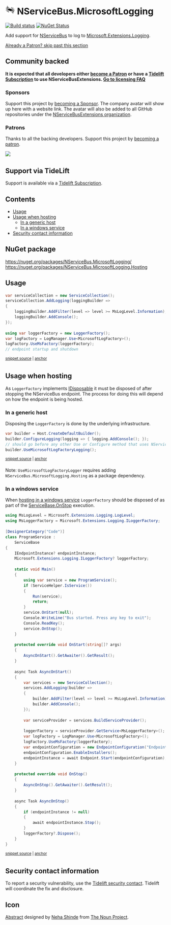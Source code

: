 <!--
GENERATED FILE - DO NOT EDIT
This file was generated by [MarkdownSnippets](https://github.com/SimonCropp/MarkdownSnippets).
Source File: /readme.source.md
To change this file edit the source file and then run MarkdownSnippets.
-->

# <img src="/src/icon.png" height="30px"> NServiceBus.MicrosoftLogging

[![Build status](https://ci.appveyor.com/api/projects/status/sovlo1pvgfh0xnba/branch/master?svg=true)](https://ci.appveyor.com/project/SimonCropp/nservicebus-MicrosoftLogging)
[![NuGet Status](https://img.shields.io/nuget/v/NServiceBus.MicrosoftLogging.svg)](https://www.nuget.org/packages/NServiceBus.MicrosoftLogging/)

Add support for [NServiceBus](https://particular.net/nservicebus) to log to [Microsoft.Extensions.Logging](https://github.com/aspnet/Logging).

<!--- StartOpenCollectiveBackers -->

[Already a Patron? skip past this section](#endofbacking)


## Community backed

**It is expected that all developers either [become a Patron](https://opencollective.com/nservicebusextensions/contribute/patron-6976) or have a [Tidelift Subscription](#support-via-tidelift) to use NServiceBusExtensions. [Go to licensing FAQ](https://github.com/NServiceBusExtensions/Home/#licensingpatron-faq)**


### Sponsors

Support this project by [becoming a Sponsor](https://opencollective.com/nservicebusextensions/contribute/sponsor-6972). The company avatar will show up here with a website link. The avatar will also be added to all GitHub repositories under the [NServiceBusExtensions organization](https://github.com/NServiceBusExtensions).


### Patrons

Thanks to all the backing developers. Support this project by [becoming a patron](https://opencollective.com/nservicebusextensions/contribute/patron-6976).

<img src="https://opencollective.com/nservicebusextensions/tiers/patron.svg?width=890&avatarHeight=60&button=false">

<a href="#" id="endofbacking"></a>

<!--- EndOpenCollectiveBackers -->


## Support via TideLift

Support is available via a [Tidelift Subscription](https://tidelift.com/subscription/pkg/nuget-nservicebus.microsoftlogging?utm_source=nuget-nservicebus.microsoftlogging&utm_medium=referral&utm_campaign=enterprise).


<!-- toc -->
## Contents

  * [Usage](#usage)
  * [Usage when hosting](#usage-when-hosting)
    * [In a generic host](#in-a-generic-host)
    * [In a windows service](#in-a-windows-service)
  * [Security contact information](#security-contact-information)<!-- endToc -->


## NuGet package

https://nuget.org/packages/NServiceBus.MicrosoftLogging/
https://nuget.org/packages/NServiceBus.MicrosoftLogging.Hosting


## Usage

<!-- snippet: MsLoggingInCode -->
<a id='snippet-msloggingincode'></a>
```cs
var serviceCollection = new ServiceCollection();
serviceCollection.AddLogging(loggingBuilder =>
{
    loggingBuilder.AddFilter(level => level >= MsLogLevel.Information);
    loggingBuilder.AddConsole();
});

using var loggerFactory = new LoggerFactory();
var logFactory = LogManager.Use<MicrosoftLogFactory>();
logFactory.UseMsFactory(loggerFactory);
// endpoint startup and shutdown
```
<sup><a href='/src/Tests/Snippets/Usage.cs#L11-L24' title='File snippet `msloggingincode` was extracted from'>snippet source</a> | <a href='#snippet-msloggingincode' title='Navigate to start of snippet `msloggingincode`'>anchor</a></sup>
<!-- endSnippet -->


## Usage when hosting

As `LoggerFactory` implements [IDisposable](https://msdn.microsoft.com/en-us/library/system.idisposable.aspx) it must be disposed of after stopping the NServiceBus endpoint. The process for doing this will depend on how the endpoint is being hosted.


### In a generic host

Disposing the `LoggerFactory` is done by the underlying infrastructure.

<!-- snippet: MsLoggingInGenericHost -->
<a id='snippet-msloggingingenerichost'></a>
```cs
var builder = Host.CreateDefaultBuilder();
builder.ConfigureLogging(logging => { logging.AddConsole(); });
// should go before any other Use or Configure method that uses NServiceBus
builder.UseMicrosoftLogFactoryLogging();
```
<sup><a href='/src/Tests/Snippets/GenericHostUsage.cs#L8-L15' title='File snippet `msloggingingenerichost` was extracted from'>snippet source</a> | <a href='#snippet-msloggingingenerichost' title='Navigate to start of snippet `msloggingingenerichost`'>anchor</a></sup>
<!-- endSnippet -->

Note: `UseMicrosoftLogFactoryLogger` requires adding `NServiceBus.MicrosoftLogging.Hosting` as a package dependency.

### In a windows service

When [hosting in a windows service](https://docs.particular.net/nservicebus/hosting/windows-service) `LoggerFactory` should be disposed of as part of the [ServiceBase.OnStop](https://msdn.microsoft.com/en-us/library/system.serviceprocess.servicebase.onstop.aspx) execution.

<!-- snippet: MsLoggingInService -->
<a id='snippet-mslogginginservice'></a>
```cs
using MsLogLevel = Microsoft.Extensions.Logging.LogLevel;
using MsLoggerFactory = Microsoft.Extensions.Logging.ILoggerFactory;

[DesignerCategory("Code")]
class ProgramService :
    ServiceBase
{
    IEndpointInstance? endpointInstance;
    Microsoft.Extensions.Logging.ILoggerFactory? loggerFactory;

    static void Main()
    {
        using var service = new ProgramService();
        if (ServiceHelper.IsService())
        {
            Run(service);
            return;
        }
        service.OnStart(null);
        Console.WriteLine("Bus started. Press any key to exit");
        Console.ReadKey();
        service.OnStop();
    }

    protected override void OnStart(string[]? args)
    {
        AsyncOnStart().GetAwaiter().GetResult();
    }

    async Task AsyncOnStart()
    {
        var services = new ServiceCollection();
        services.AddLogging(builder =>
        {
            builder.AddFilter(level => level >= MsLogLevel.Information);
            builder.AddConsole();
        });

        var serviceProvider = services.BuildServiceProvider();

        loggerFactory = serviceProvider.GetService<MsLoggerFactory>();
        var logFactory = LogManager.Use<MicrosoftLogFactory>();
        logFactory.UseMsFactory(loggerFactory);
        var endpointConfiguration = new EndpointConfiguration("EndpointName");
        endpointConfiguration.EnableInstallers();
        endpointInstance = await Endpoint.Start(endpointConfiguration);
    }

    protected override void OnStop()
    {
        AsyncOnStop().GetAwaiter().GetResult();
    }

    async Task AsyncOnStop()
    {
        if (endpointInstance != null)
        {
            await endpointInstance.Stop();
        }
        loggerFactory?.Dispose();
    }
}
```
<sup><a href='/src/Tests/Snippets/ProgramService.cs#L10-L74' title='File snippet `mslogginginservice` was extracted from'>snippet source</a> | <a href='#snippet-mslogginginservice' title='Navigate to start of snippet `mslogginginservice`'>anchor</a></sup>
<!-- endSnippet -->


## Security contact information

To report a security vulnerability, use the [Tidelift security contact](https://tidelift.com/security). Tidelift will coordinate the fix and disclosure.


## Icon

[Abstract](https://thenounproject.com/term/abstract/847344/) designed by [Neha Shinde](https://thenounproject.com/neha.shinde) from [The Noun Project](https://thenounproject.com).
